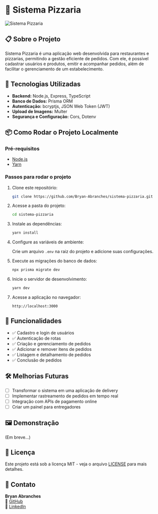 # 🍕 Sistema Pizzaria

![Sistema Pizzaria](https://your-image-url.com/banner.png)

## 📋 Sobre o Projeto

Sistema Pizzaria é uma aplicação web desenvolvida para restaurantes e pizzarias, permitindo a gestão eficiente de pedidos. Com ele, é possível cadastrar usuários e produtos, emitir e acompanhar pedidos, além de facilitar o gerenciamento de um estabelecimento.

## 🚀 Tecnologias Utilizadas

- **Backend:** Node.js, Express, TypeScript
- **Banco de Dados:** Prisma ORM
- **Autenticação:** bcryptjs, JSON Web Token (JWT)
- **Upload de Imagens:** Multer
- **Segurança e Configuração:** Cors, Dotenv

## 📦 Como Rodar o Projeto Localmente

### Pré-requisitos

- [Node.js](https://nodejs.org/)
- [Yarn](https://yarnpkg.com/)

### Passos para rodar o projeto

1. Clone este repositório:
    
    ```bash
    git clone https://github.com/Bryan-Abranches/sistema-pizzaria.git
    ```
    
2. Acesse a pasta do projeto:
    
    ```bash
    cd sistema-pizzaria
    ```
    
3. Instale as dependências:
    
    ```bash
    yarn install
    ```
    
4. Configure as variáveis de ambiente:
    
    Crie um arquivo `.env` na raiz do projeto e adicione suas configurações.
    
5. Execute as migrações do banco de dados:
    
    ```bash
    npx prisma migrate dev
    ```
    
6. Inicie o servidor de desenvolvimento:
    
    ```bash
    yarn dev
    ```
    
7. Acesse a aplicação no navegador:
    
    ```
    http://localhost:3000
    ```

## 🔧 Funcionalidades

- ✅ Cadastro e login de usuários
- ✅ Autenticação de rotas
- ✅ Criação e gerenciamento de pedidos
- ✅ Adicionar e remover itens de pedidos
- ✅ Listagem e detalhamento de pedidos
- ✅ Conclusão de pedidos

## 🛠️ Melhorias Futuras

- [ ] Transformar o sistema em uma aplicação de delivery
- [ ] Implementar rastreamento de pedidos em tempo real
- [ ] Integração com APIs de pagamento online
- [ ] Criar um painel para entregadores

## 🖼️ Demonstração

(Em breve...)

## 📄 Licença

Este projeto está sob a licença MIT - veja o arquivo [LICENSE](https://github.com/Bryan-Abranches/sistema-pizzaria/blob/main/LICENSE) para mais detalhes.

## 📌 Contato

**Bryan Abranches**  
📌 [GitHub](https://github.com/Bryan-Abranches/sistema-pizzaria)  
📌 [LinkedIn](https://www.linkedin.com/in/bryan-abranches/)

